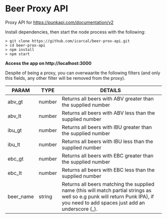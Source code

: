 # Beer Proxy API

Proxy API for https://punkapi.com/documentation/v2

Install dependencies, then start the node process with the following:

```
> git clone https://github.com/icarcal/beer-prox-api.git
> cd beer-prox-api
> npm install
> npm start
```

**Access the app on http://localhost:3000**

Despite of being a proxy, you can overwaarite the following filters (and only this fields, any other filter will be removed from the proxy).

| PARAM     | TYPE   | DETAILS                                                                                                                                                                        |
| --------- | ------ | ------------------------------------------------------------------------------------------------------------------------------------------------------------------------------ |
| abv_gt    | number | Returns all beers with ABV greater than the supplied number                                                                                                                    |
| abv_lt    | number | Returns all beers with ABV less than the supplied number                                                                                                                       |
| ibu_gt    | number | Returns all beers with IBU greater than the supplied number                                                                                                                    |
| ibu_lt    | number | Returns all beers with IBU less than the supplied number                                                                                                                       |
| ebc_gt    | number | Returns all beers with EBC greater than the supplied number                                                                                                                    |
| ebc_lt    | number | Returns all beers with EBC less than the supplied number                                                                                                                       |
| beer_name | string | Returns all beers matching the supplied name (this will match partial strings as well so e.g punk will return Punk IPA), if you need to add spaces just add an underscore (_). |
